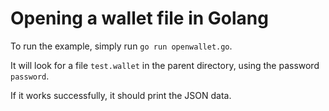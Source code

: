 # Opening a wallet file in Golang

To run the example, simply run `go run openwallet.go`.

It will look for a file `test.wallet` in the parent directory, using the password `password`.

If it works successfully, it should print the JSON data.
